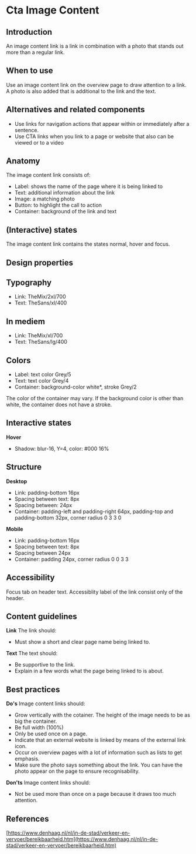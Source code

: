 # Cta Image Content

## Introduction

An image content link is a link in combination with a photo that stands out more than a regular link.

## When to use

Use an image content link on the overview page to draw attention to a link. A photo is also added that is additional to the link and the text.

## Alternatives and related components

- Use links for navigation actions that appear within or immediately after a sentence.
- Use CTA links when you link to a page or website that also can be viewed or to a video

## Anatomy

The image content link consists of:

- Label: shows the name of the page where it is being linked to
- Text: additional information about the link
- Image: a matching photo
- Button: to highlight the call to action
- Container: background of the link and text

## (Interactive) states

The image content link contains the states normal, hover and focus.

## Design properties

## Typography

- Link: TheMix/2xl/700
- Text: TheSans/xl/400

## In mediem

- Link: TheMix/xl/700
- Text: TheSans/lg/400

## Colors

- Label: text color Grey/5
- Text: text color Grey/4
- Container: background-color white\*, stroke Grey/2

The color of the container may vary. If the background color is other than white, the container does not have a stroke.

## Interactive states

**Hover**

- Shadow: blur-16, Y=4, color: #000 16%

## Structure

**Desktop**

- Link: padding-bottom 16px
- Spacing between text: 8px
- Spacing between: 24px
- Container: padding-left and padding-right 64px, padding-top and padding-bottom 32px, corner radius 0 3 3 0

**Mobile**

- Link: padding-bottom 16px
- Spacing between text: 8px
- Spacing between 24px
- Container: padding 24px, corner radius 0 0 3 3

## Accessibility

Focus tab on header text. Accessiblity label of the link consist only of the header.

## Content guidelines

**Link**
The link should:

- Must show a short and clear page name being linked to.

**Text**
The text should:

- Be supportive to the link.
- Explain in a few words what the page being linked to is about.

## Best practices

**Do's**
Image content links should:

- Grow vertically with the cotainer. The height of the image needs to be as big the container.
- Be full width (100%)
- Only be used once on a page.
- Indicate that an external website is linked by means of the external link icon.
- Occur on overview pages with a lot of information such as lists to get emphasis.
- Make sure the photo says something about the link. You can have the photo appear on the page to ensure recognisability.

**Don'ts**
Image content links should:

- Not be used more than once on a page because it draws too much attention.

## References

[https://www.denhaag.nl/nl/in-de-stad/verkeer-en-vervoer/bereikbaarheid.htm](https://www.denhaag.nl/nl/in-de-stad/verkeer-en-vervoer/bereikbaarheid.htm)
